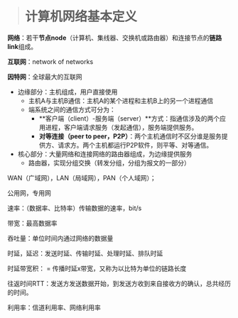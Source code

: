> # 计算机网络基本定义

**网络**：若干**节点node**（计算机、集线器、交换机或路由器）和连接节点的**链路link**组成。

**互联网**：network of networks

**因特网**：全球最大的互联网

* 边缘部分：主机组成，用户直接使用
  * 主机A与主机B通信：主机A的某个进程和主机B上的另一个进程通信
  * 端系统之间的通信方式可分为：
    * **客户端（client）-服务端（server）**方式：指通信涉及的两个应用进程，客户端请求服务（发起通信），服务端提供服务。
    * **对等连接（peer to peer，P2P）**：两个主机通信时不区分谁是服务提供方、请求方。两个主机都运行P2P软件，则平等、对等通信。
* 核心部分：大量网络和连接网络的路由器组成，为边缘提供服务
  * 路由器，实现分组交换（转发分组，分组为报文的一部分）



WAN（广域网），LAN（局域网），PAN（个人域网）；

公用网，专用网

速率：（数据率、比特率）传输数据的速率，bit/s

带宽：最高数据率

吞吐量：单位时间内通过网络的数据量

时延，延迟：发送时延、传输时延、处理时延、排队时延

时延带宽积： = 传播时延x带宽，又称为以比特为单位的链路长度

往返时间RTT：发送方发送数据开始，到发送方收到来自接收方的确认，总共经历的时间。

利用率：信道利用率、网络利用率

